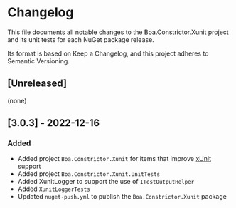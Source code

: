 ﻿# Changelog

This file documents all notable changes to the Boa.Constrictor.Xunit project and its unit tests for each NuGet package release.

Its format is based on Keep a Changelog, and this project adheres to Semantic Versioning.

## [Unreleased]

(none)

## [3.0.3] - 2022-12-16

### Added

- Added project `Boa.Constrictor.Xunit` for items that improve [xUnit](https://xunit.net/) support
- Added project `Boa.Constrictor.Xunit.UnitTests`
- Added XunitLogger to support the use of `ITestOutputHelper`
- Added `XunitLoggerTests`
- Updated `nuget-push.yml` to publish the `Boa.Constrictor.Xunit` package

